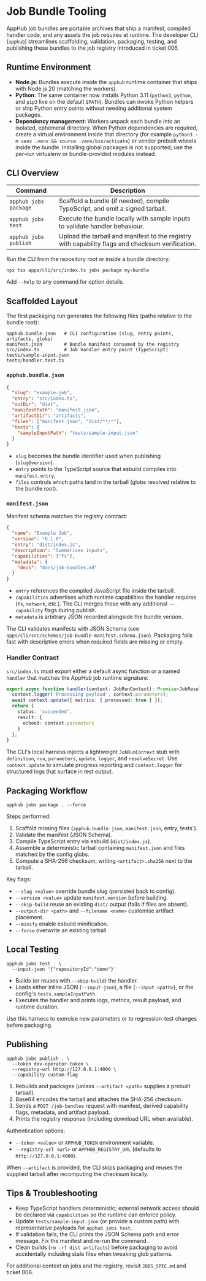# Job Bundle Tooling

AppHub job bundles are portable archives that ship a manifest, compiled handler code, and any assets the job requires at runtime. The developer CLI (`apphub`) streamlines scaffolding, validation, packaging, testing, and publishing these bundles to the job registry introduced in ticket 006.

## Runtime Environment

- **Node.js**: Bundles execute inside the `apphub` runtime container that ships with Node.js 20 (matching the workers).
- **Python**: The same container now installs Python 3.11 (`python3`, `python`, and `pip3` live on the default `$PATH`). Bundles can invoke Python helpers or ship Python entry points without needing additional system packages.
- **Dependency management**: Workers unpack each bundle into an isolated, ephemeral directory. When Python dependencies are required, create a virtual environment inside that directory (for example `python3 -m venv .venv && source .venv/bin/activate`) or vendor prebuilt wheels inside the bundle. Installing global packages is not supported; use the per-run virtualenv or bundle-provided modules instead.

## CLI Overview

| Command | Description |
| --- | --- |
| `apphub jobs package` | Scaffold a bundle (if needed), compile TypeScript, and emit a signed tarball. |
| `apphub jobs test` | Execute the bundle locally with sample inputs to validate handler behaviour. |
| `apphub jobs publish` | Upload the tarball and manifest to the registry with capability flags and checksum verification. |

Run the CLI from the repository root or inside a bundle directory:

```bash
npx tsx apps/cli/src/index.ts jobs package my-bundle
```

Add `--help` to any command for option details.

## Scaffolded Layout

The first packaging run generates the following files (paths relative to the bundle root):

```
apphub.bundle.json   # CLI configuration (slug, entry points, artifacts, globs)
manifest.json        # Bundle manifest consumed by the registry
src/index.ts         # Job handler entry point (TypeScript)
tests/sample-input.json
tests/handler.test.ts
```

### `apphub.bundle.json`

```json
{
  "slug": "example-job",
  "entry": "src/index.ts",
  "outDir": "dist",
  "manifestPath": "manifest.json",
  "artifactDir": "artifacts",
  "files": ["manifest.json", "dist/**/*"],
  "tests": {
    "sampleInputPath": "tests/sample-input.json"
  }
}
```

- `slug` becomes the bundle identifier used when publishing (`slug@version`).
- `entry` points to the TypeScript source that esbuild compiles into `manifest.entry`.
- `files` controls which paths land in the tarball (globs resolved relative to the bundle root).

### `manifest.json`

Manifest schema matches the registry contract:

```json
{
  "name": "Example Job",
  "version": "0.1.0",
  "entry": "dist/index.js",
  "description": "Summarises inputs",
  "capabilities": ["fs"],
  "metadata": {
    "docs": "docs/job-bundles.md"
  }
}
```

- `entry` references the compiled JavaScript file inside the tarball.
- `capabilities` advertises which runtime capabilities the handler requires (`fs`, `network`, etc.). The CLI merges these with any additional `--capability` flags during publish.
- `metadata` is arbitrary JSON recorded alongside the bundle version.

The CLI validates manifests with JSON Schema (see `apps/cli/src/schemas/job-bundle-manifest.schema.json`). Packaging fails fast with descriptive errors when required fields are missing or empty.

### Handler Contract

`src/index.ts` must export either a default async function or a named `handler` that matches the AppHub job runtime signature:

```ts
export async function handler(context: JobRunContext): Promise<JobResult> {
  context.logger('Processing payload', context.parameters);
  await context.update({ metrics: { processed: true } });
  return {
    status: 'succeeded',
    result: {
      echoed: context.parameters
    }
  };
}
```

The CLI's local harness injects a lightweight `JobRunContext` stub with `definition`, `run`, `parameters`, `update`, `logger`, and `resolveSecret`. Use `context.update` to simulate progress reporting and `context.logger` for structured logs that surface in test output.

## Packaging Workflow

```
apphub jobs package . --force
```

Steps performed:

1. Scaffold missing files (`apphub.bundle.json`, `manifest.json`, entry, tests`).
2. Validate the manifest (JSON Schema).
3. Compile TypeScript entry via esbuild (`dist/index.js`).
4. Assemble a deterministic tarball containing `manifest.json` and files matched by the config globs.
5. Compute a SHA-256 checksum, writing `<artifact>.sha256` next to the tarball.

Key flags:

- `--slug <value>` override bundle slug (persisted back to config).
- `--version <value>` update `manifest.version` before building.
- `--skip-build` reuse an existing `dist/` output (fails if files are absent).
- `--output-dir <path>` and `--filename <name>` customise artifact placement.
- `--minify` enable esbuild minification.
- `--force` overwrite an existing tarball.

## Local Testing

```
apphub jobs test . \
  --input-json '{"repositoryId":"demo"}'
```

- Builds (or reuses with `--skip-build`) the handler.
- Loads either inline JSON (`--input-json`), a file (`--input <path>`), or the config's `tests.sampleInputPath`.
- Executes the handler and prints logs, metrics, result payload, and runtime duration.

Use this harness to exercise new parameters or to regression-test changes before packaging.

## Publishing

```
apphub jobs publish . \
  --token dev-operator-token \
  --registry-url http://127.0.0.1:4000 \
  --capability custom-flag
```

1. Rebuilds and packages (unless `--artifact <path>` supplies a prebuilt tarball).
2. Base64 encodes the tarball and attaches the SHA-256 checksum.
3. Sends a `POST /job-bundles` request with manifest, derived capability flags, metadata, and artifact payload.
4. Prints the registry response (including download URL when available).

Authentication options:

- `--token <value>` or `APPHUB_TOKEN` environment variable.
- `--registry-url <url>` or `APPHUB_REGISTRY_URL` (defaults to `http://127.0.0.1:4000`).

When `--artifact` is provided, the CLI skips packaging and reuses the supplied tarball after recomputing the checksum locally.

## Tips & Troubleshooting

- Keep TypeScript handlers deterministic; external network access should be declared via `capabilities` so the runtime can enforce policy.
- Update `tests/sample-input.json` (or provide a custom path) with representative payloads for `apphub jobs test`.
- If validation fails, the CLI prints the JSON Schema path and error message. Fix the manifest and re-run the command.
- Clean builds (`rm -rf dist artifacts`) before packaging to avoid accidentally including stale files when tweaking glob patterns.

For additional context on jobs and the registry, revisit `JOBS_SPEC.md` and ticket 006.
